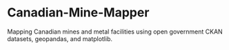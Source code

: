 # Canadian-Mine-Mapper
Mapping Canadian mines and metal facilities using open government CKAN datasets, geopandas, and matplotlib.
